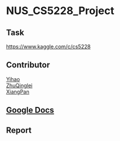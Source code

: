 # NUS_CS5228_Project  
## Task  
https://www.kaggle.com/c/cs5228
## Contributor  

[Yihao](https://github.com/Vincentwei1021)  
[ZhuQinglei](https://github.com/ZhuQinglei)  
[XiangPan](https://github.com/hoverwings)  

## [Google Docs](https://docs.google.com/document/d/1W6jIvFtX8nyxv8nMnLYfKLoAtyhfCOEJm2UM9hVqRqk/edit?usp=sharing)  


## Report  